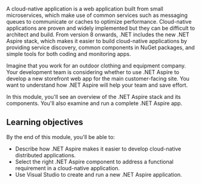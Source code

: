 A cloud-native application is a web application built from small microservices, which make use of common services such as messaging queues to communicate or caches to optimize performance. Cloud-native applications are proven and widely implemented but they can be difficult to architect and build. From version 8 onwards, .NET includes the new .NET Aspire stack, which makes it easier to build cloud-native applications by providing service discovery, common components in NuGet packages, and simple tools for both coding and monitoring apps.

Imagine that you work for an outdoor clothing and equipment company. Your development team is considering whether to use .NET Aspire to develop a new storefront web app for the main customer-facing site. You want to understand how .NET Aspire will help your team and save effort.

In this module, you'll see an overview of the .NET Aspire stack and its components. You'll also examine and run a complete .NET Aspire app.

## Learning objectives

By the end of this module, you'll be able to:

- Describe how .NET Aspire makes it easier to develop cloud-native distributed applications.
- Select the right .NET Aspire component to address a functional requirement in a cloud-native application.
- Use Visual Studio to create and run a new .NET Aspire application.
